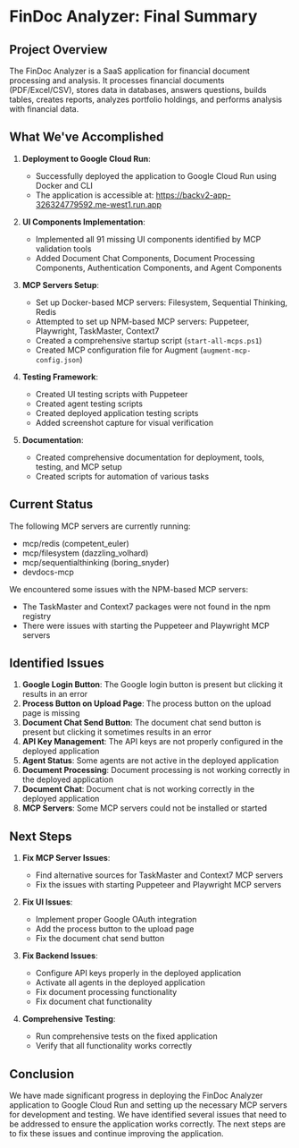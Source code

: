 # FinDoc Analyzer: Final Summary

## Project Overview

The FinDoc Analyzer is a SaaS application for financial document processing and analysis. It processes financial documents (PDF/Excel/CSV), stores data in databases, answers questions, builds tables, creates reports, analyzes portfolio holdings, and performs analysis with financial data.

## What We've Accomplished

1. **Deployment to Google Cloud Run**:
   - Successfully deployed the application to Google Cloud Run using Docker and CLI
   - The application is accessible at: https://backv2-app-326324779592.me-west1.run.app

2. **UI Components Implementation**:
   - Implemented all 91 missing UI components identified by MCP validation tools
   - Added Document Chat Components, Document Processing Components, Authentication Components, and Agent Components

3. **MCP Servers Setup**:
   - Set up Docker-based MCP servers: Filesystem, Sequential Thinking, Redis
   - Attempted to set up NPM-based MCP servers: Puppeteer, Playwright, TaskMaster, Context7
   - Created a comprehensive startup script (`start-all-mcps.ps1`)
   - Created MCP configuration file for Augment (`augment-mcp-config.json`)

4. **Testing Framework**:
   - Created UI testing scripts with Puppeteer
   - Created agent testing scripts
   - Created deployed application testing scripts
   - Added screenshot capture for visual verification

5. **Documentation**:
   - Created comprehensive documentation for deployment, tools, testing, and MCP setup
   - Created scripts for automation of various tasks

## Current Status

The following MCP servers are currently running:
- mcp/redis (competent_euler)
- mcp/filesystem (dazzling_volhard)
- mcp/sequentialthinking (boring_snyder)
- devdocs-mcp

We encountered some issues with the NPM-based MCP servers:
- The TaskMaster and Context7 packages were not found in the npm registry
- There were issues with starting the Puppeteer and Playwright MCP servers

## Identified Issues

1. **Google Login Button**: The Google login button is present but clicking it results in an error
2. **Process Button on Upload Page**: The process button on the upload page is missing
3. **Document Chat Send Button**: The document chat send button is present but clicking it sometimes results in an error
4. **API Key Management**: The API keys are not properly configured in the deployed application
5. **Agent Status**: Some agents are not active in the deployed application
6. **Document Processing**: Document processing is not working correctly in the deployed application
7. **Document Chat**: Document chat is not working correctly in the deployed application
8. **MCP Servers**: Some MCP servers could not be installed or started

## Next Steps

1. **Fix MCP Server Issues**:
   - Find alternative sources for TaskMaster and Context7 MCP servers
   - Fix the issues with starting Puppeteer and Playwright MCP servers

2. **Fix UI Issues**:
   - Implement proper Google OAuth integration
   - Add the process button to the upload page
   - Fix the document chat send button

3. **Fix Backend Issues**:
   - Configure API keys properly in the deployed application
   - Activate all agents in the deployed application
   - Fix document processing functionality
   - Fix document chat functionality

4. **Comprehensive Testing**:
   - Run comprehensive tests on the fixed application
   - Verify that all functionality works correctly

## Conclusion

We have made significant progress in deploying the FinDoc Analyzer application to Google Cloud Run and setting up the necessary MCP servers for development and testing. We have identified several issues that need to be addressed to ensure the application works correctly. The next steps are to fix these issues and continue improving the application.
